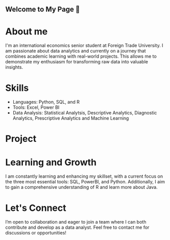 ## Welcome to My Page 👋

# About me
I'm an international economics senior student at Foreign Trade University. I am passionate about data analytics and currently on a journey that combines academic learning with real-world projects. This allows me to demonstrate my enthusiasm for transforming raw data into valuable insights.

# Skills
* Languages: Python, SQL, and R
* Tools: Excel, Power BI
* Data Analysis: Statistical Analytsis, Descriptive Analytics, Diagnostic Analytics, Prescriptive Analytics and Machine Learning

# Project

# Learning and Growth
I am constantly learning and enhancing my skillset, with a current focus on the three most essential tools: SQL, PowerBI, and Python. Additionally, I aim to gain a comprehensive understanding of R and learn more about Java.

# Let's Connect
I’m open to collaboration and eager to join a team where I can both contribute and develop as a data analyst. Feel free to contact me for discussions or opportunities!

<!--
**NguyenYenNhi0704/NguyenYenNhi0704** is a ✨ _special_ ✨ repository because its `README.md` (this file) appears on your GitHub profile.

Here are some ideas to get you started:

- 🔭 I’m currently working on ...
- 🌱 I’m currently learning ...
- 👯 I’m looking to collaborate on ...
- 🤔 I’m looking for help with ...
- 💬 Ask me about ...
- 📫 How to reach me: ...
- 😄 Pronouns: ...
- ⚡ Fun fact: ...
-->
